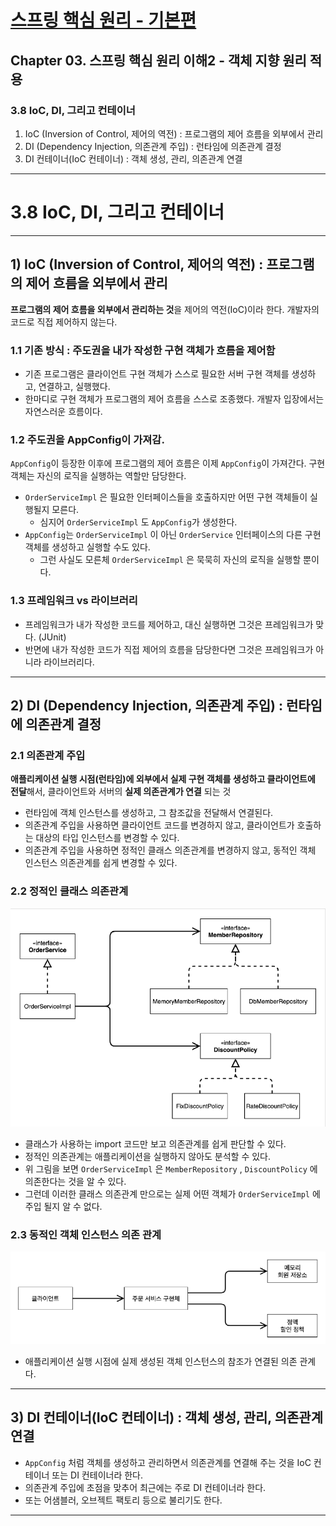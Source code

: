 # <a href = "../README.md" target="_blank">스프링 핵심 원리 - 기본편</a>
## Chapter 03. 스프링 핵심 원리 이해2 - 객체 지향 원리 적용
### 3.8 IoC, DI, 그리고 컨테이너
1) IoC (Inversion of Control, 제어의 역전) : 프로그램의 제어 흐름을 외부에서 관리
2) DI (Dependency Injection, 의존관계 주입) : 런타임에 의존관계 결정
3) DI 컨테이너(IoC 컨테이너) : 객체 생성, 관리, 의존관계 연결

---

# 3.8 IoC, DI, 그리고 컨테이너

---

## 1) IoC (Inversion of Control, 제어의 역전) : 프로그램의 제어 흐름을 외부에서 관리
**프로그램의 제어 흐름을 외부에서 관리하는 것**을 제어의 역전(IoC)이라 한다. 개발자의 코드로 직접 제어하지 않는다.

### 1.1 기존 방식 : 주도권을 내가 작성한 구현 객체가 흐름을 제어함
- 기존 프로그램은 클라이언트 구현 객체가 스스로 필요한 서버 구현 객체를 생성하고, 연결하고, 실행했다.
- 한마디로 구현 객체가 프로그램의 제어 흐름을 스스로 조종했다. 개발자 입장에서는 자연스러운 흐름이다.

### 1.2 주도권을 AppConfig이 가져감.
`AppConfig`이 등장한 이후에 프로그램의 제어 흐름은 이제 `AppConfig`이 가져간다. 구현 객체는 자신의 로직을 실행하는 역할만 담당한다. 
- `OrderServiceImpl` 은 필요한 인터페이스들을 호출하지만 어떤 구현 객체들이 실행될지 모른다.
  - 심지어 `OrderServiceImpl` 도 `AppConfig`가 생성한다. 
- `AppConfig`는 `OrderServiceImpl` 이 아닌 `OrderService` 인터페이스의 다른 구현 객체를 생성하고 실행할 수도 있다. 
  - 그런 사실도 모른체 `OrderServiceImpl` 은 묵묵히 자신의 로직을 실행할 뿐이다.

### 1.3 프레임워크 vs 라이브러리
- 프레임워크가 내가 작성한 코드를 제어하고, 대신 실행하면 그것은 프레임워크가 맞다. (JUnit)
- 반면에 내가 작성한 코드가 직접 제어의 흐름을 담당한다면 그것은 프레임워크가 아니라 라이브러리다.

---

## 2) DI (Dependency Injection, 의존관계 주입) : 런타임에 의존관계 결정

### 2.1 의존관계 주입
**애플리케이션 실행 시점(런타임)에 외부에서 실제 구현 객체를 생성하고 클라이언트에 전달**해서, 클라이언트와 서버의 **실제 의존관계가 연결** 되는 것
- 런타임에 객체 인스턴스를 생성하고, 그 참조값을 전달해서 연결된다.
- 의존관계 주입을 사용하면 클라이언트 코드를 변경하지 않고, 클라이언트가 호출하는 대상의 타입 인스턴스를 변경할 수 있다.
- 의존관계 주입을 사용하면 정적인 클래스 의존관계를 변경하지 않고, 동적인 객체 인스턴스 의존관계를 쉽게 변경할 수 있다.

### 2.2 정적인 클래스 의존관계
![class_dependency](img/class_dependency.png)
- 클래스가 사용하는 import 코드만 보고 의존관계를 쉽게 판단할 수 있다.
- 정적인 의존관계는 애플리케이션을 실행하지 않아도 분석할 수 있다.
- 위 그림을 보면 `OrderServiceImpl` 은 `MemberRepository` , `DiscountPolicy` 에 의존한다는 것을 알 수 있다.
- 그런데 이러한 클래스 의존관계 만으로는 실제 어떤 객체가 `OrderServiceImpl` 에 주입 될지 알 수 없다.

### 2.3 동적인 객체 인스턴스 의존 관계
![object_instance_dependency](img/object_instance_dependency.png)
- 애플리케이션 실행 시점에 실제 생성된 객체 인스턴스의 참조가 연결된 의존 관계다.

---

## 3) DI 컨테이너(IoC 컨테이너) : 객체 생성, 관리, 의존관계 연결
- `AppConfig` 처럼 객체를 생성하고 관리하면서 의존관계를 연결해 주는 것을 IoC 컨테이너 또는 DI 컨테이너라 한다.
- 의존관계 주입에 초점을 맞추어 최근에는 주로 DI 컨테이너라 한다.
- 또는 어샘블러, 오브젝트 팩토리 등으로 불리기도 한다.

---
